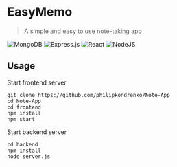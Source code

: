 # EasyMemo
>A simple and easy to use note-taking app

![MongoDB](https://img.shields.io/badge/MongoDB-%234ea94b.svg?style=for-the-badge&logo=mongodb&logoColor=white)
![Express.js](https://img.shields.io/badge/express.js-%23404d59.svg?style=for-the-badge&logo=express&logoColor=%2361DAFB)
![React](https://img.shields.io/badge/react-%2320232a.svg?style=for-the-badge&logo=react&logoColor=%2361DAFB)
![NodeJS](https://img.shields.io/badge/node.js-6DA55F?style=for-the-badge&logo=node.js&logoColor=white)

## Usage
Start frontend server
```
git clone https://github.com/philipkondrenko/Note-App
cd Note-App
cd frontend
npm install
npm start
```
Start backend server
```
cd backend
npm install
node server.js
```
